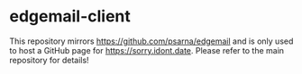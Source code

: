# edgemail-client

This repository mirrors https://github.com/psarna/edgemail and is only used to host a GitHub page for https://sorry.idont.date. Please refer to the main repository for details!
